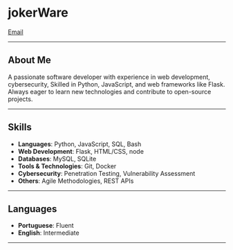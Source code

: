 # jokerWare

[Email](mailto:jorgeguimaraes.ware@gmail.com)

---

## About Me

A passionate software developer with experience in web development, cybersecurity, Skilled in Python, JavaScript, and web frameworks like Flask. Always eager to learn new technologies and contribute to open-source projects.

---

## Skills

- **Languages**: Python, JavaScript, SQL, Bash
- **Web Development**: Flask, HTML/CSS, node
- **Databases**: MySQL, SQLite
- **Tools & Technologies**: Git, Docker
- **Cybersecurity**: Penetration Testing, Vulnerability Assessment
- **Others**: Agile Methodologies, REST APIs

---

## Languages

- **Portuguese**: Fluent
- **English**: Intermediate

---

